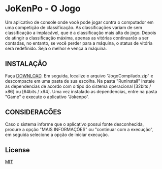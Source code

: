 ﻿# JoKenPo - O Jogo
Um aplicativo de console onde você pode jogar contra o computador em uma competição de classificação. 
As classificações variam de sem classificação a implacável, que é a classificação mais alta do jogo. 
Depois de atingir a classificação máxima, apenas as vitórias continuarão a ser contadas, no entanto, se você perder para a máquina, o status de vitória será redefinido. 
Seja o melhor e vença a máquina.
## INSTALAÇÃO
Faça [DOWNLOAD](https://github.com/lucas-fsousa/Jokenpo/raw/master/JogoCompilado.zip). 
Em seguida, localize o arquivo "JogoCompilado.zip" e descompacte em uma pasta de sua escolha. 
Na pasta "RunInstall" instale as dependencias de acordo com o tipo do sistema operacional [32bits / x86] ou [64bits / x64]. 
Uma vez instalado as dependencias, entre na pasta "Game" e execute o aplicativo "Jokenpo".

## CONSIDERACÕES
Caso o sistema informe que o aplicativo possui fonte desconhecida, procure a opção "MAIS INFORMAÇÔES" ou "continuar com a execução", em seguida selecione a opção de iniciar execução.
## License
[MIT](https://choosealicense.com/licenses/mit/)